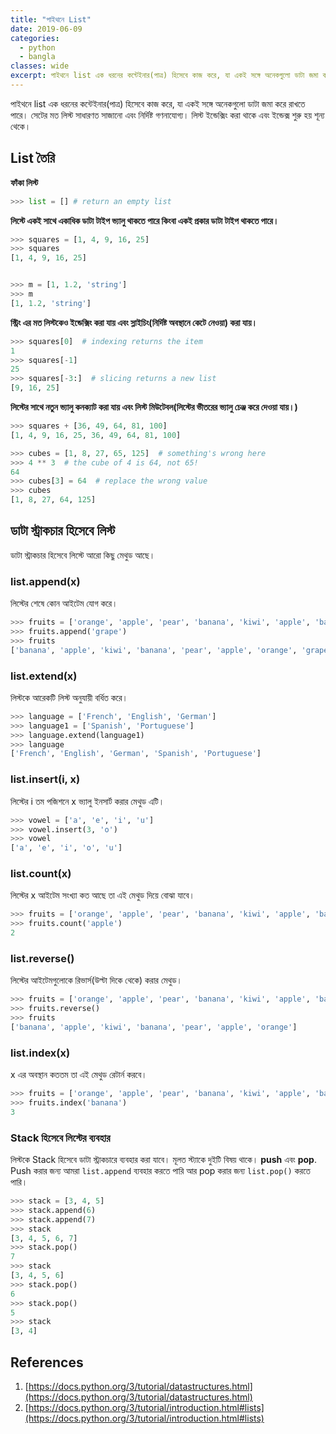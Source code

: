 ```yaml
---
title: "পাইথনে List"
date: 2019-06-09
categories:
  - python
  - bangla
classes: wide
excerpt: পাইথনে list এক ধরনের কন্টেইনার(পাত্র) হিসেবে কাজ করে, যা একই সঙ্গে অনেকগুলো ডাটা জমা করে রাখতে পারে। সেটের মত লিস্ট সাধারণত সাজানো এবং নির্দিষ্ট গণনাযোগ্য। লিস্ট ইন্ডেক্সিং করা থাকে এবং ইন্ডেক্স শুরু হয় শূন্য থেকে। 
---
```


পাইথনে list এক ধরনের কন্টেইনার(পাত্র) হিসেবে কাজ করে, যা একই সঙ্গে অনেকগুলো ডাটা জমা করে রাখতে পারে। 
সেটের মত লিস্ট সাধারণত সাজানো এবং নির্দিষ্ট গণনাযোগ্য। লিস্ট ইন্ডেক্সিং করা থাকে এবং ইন্ডেক্স শুরু হয় শূন্য থেকে। 

## List তৈরি

**ফাঁকা লিস্ট** 
```py
>>> list = [] # return an empty list
```

**লিস্টে একই সাথে একাধিক ডাটা টাইপ ভ্যালু থাকতে পারে কিংবা একই প্রকার ডাটা টাইপ থাকতে পারে।** 
```py
>>> squares = [1, 4, 9, 16, 25]
>>> squares
[1, 4, 9, 16, 25]
```
```py

>>> m = [1, 1.2, 'string']
>>> m
[1, 1.2, 'string']
```

**স্ট্রিং এর মত লিস্টকেও ইন্ডেক্সিং করা যায় এবং স্লাইচিং(নির্দিষ্ট অবস্থানে কেটে নেওয়া) করা যায়।**
```py
>>> squares[0]  # indexing returns the item
1
>>> squares[-1]
25
>>> squares[-3:]  # slicing returns a new list
[9, 16, 25]
```

**লিস্টের সাথে নতুন ভ্যালু কনক্যাট করা যায় এবং লিস্ট মিউটেবল(লিস্টের ভীতরের ভ্যালু চেঞ্জ করে দেওয়া যায়।)**
```py
>>> squares + [36, 49, 64, 81, 100]
[1, 4, 9, 16, 25, 36, 49, 64, 81, 100]

>>> cubes = [1, 8, 27, 65, 125]  # something's wrong here
>>> 4 ** 3  # the cube of 4 is 64, not 65!
64
>>> cubes[3] = 64  # replace the wrong value
>>> cubes
[1, 8, 27, 64, 125]
```

## ডাটা স্ট্রাকচার হিসেবে লিস্ট

ডাটা স্ট্রাকচার হিসেবে লিস্টে আরো কিছু মেথুড আছে। 

### list.append(x)
লিস্টের শেষে কোন আইটেম যোগ করে।

```py
>>> fruits = ['orange', 'apple', 'pear', 'banana', 'kiwi', 'apple', 'banana']
>>> fruits.append('grape')
>>> fruits
['banana', 'apple', 'kiwi', 'banana', 'pear', 'apple', 'orange', 'grape']

```

### list.extend(x)

লিস্টকে আরেকটি লিস্ট অনুযায়ী বর্ধিত করে। 

```py
>>> language = ['French', 'English', 'German']
>>> language1 = ['Spanish', 'Portuguese']
>>> language.extend(language1)
>>> language
['French', 'English', 'German', 'Spanish', 'Portuguese']
```

### list.insert(i, x)

লিস্টের i তম পজিশনে x ভ্যালু ইনসার্ট করার মেথুড এটি। 

```py
>>> vowel = ['a', 'e', 'i', 'u']
>>> vowel.insert(3, 'o')
>>> vowel
['a', 'e', 'i', 'o', 'u']
```

### list.count(x)

লিস্টের x আইটেম সংখ্যা কত আছে তা এই মেথুড দিয়ে বোঝা যাবে। 

```py
>>> fruits = ['orange', 'apple', 'pear', 'banana', 'kiwi', 'apple', 'banana']
>>> fruits.count('apple')
2
```

### list.reverse()

লিস্টের আইটেমগুলোকে রিভার্স(উল্টা দিকে থেকে) করার মেথুড। 

```py
>>> fruits = ['orange', 'apple', 'pear', 'banana', 'kiwi', 'apple', 'banana']
>>> fruits.reverse()
>>> fruits
['banana', 'apple', 'kiwi', 'banana', 'pear', 'apple', 'orange']
```
### list.index(x)

x এর অবস্থান কততম তা এই মেথুড রেটার্ন করবে। 

```py
>>> fruits = ['orange', 'apple', 'pear', 'banana', 'kiwi', 'apple', 'banana']
>>> fruits.index('banana')
3
```

### Stack হিসেবে লিস্টের ব্যবহার

লিস্টকে Stack হিসেবে ডাটা স্ট্রাকচারে ব্যবহার করা যাবে। মূলত স্ট্যাকে দুইটি বিষয় থাকে। **push** এবং **pop**. 
Push করার জন্য আমরা ```list.append``` ব্যবহার করতে পারি আর pop করার জন্য ```list.pop()``` করতে পারি। 

```py
>>> stack = [3, 4, 5]
>>> stack.append(6)
>>> stack.append(7)
>>> stack
[3, 4, 5, 6, 7]
>>> stack.pop()
7
>>> stack
[3, 4, 5, 6]
>>> stack.pop()
6
>>> stack.pop()
5
>>> stack
[3, 4]

```


## References
1. [https://docs.python.org/3/tutorial/datastructures.html](https://docs.python.org/3/tutorial/datastructures.html)
2. [https://docs.python.org/3/tutorial/introduction.html#lists](https://docs.python.org/3/tutorial/introduction.html#lists)
